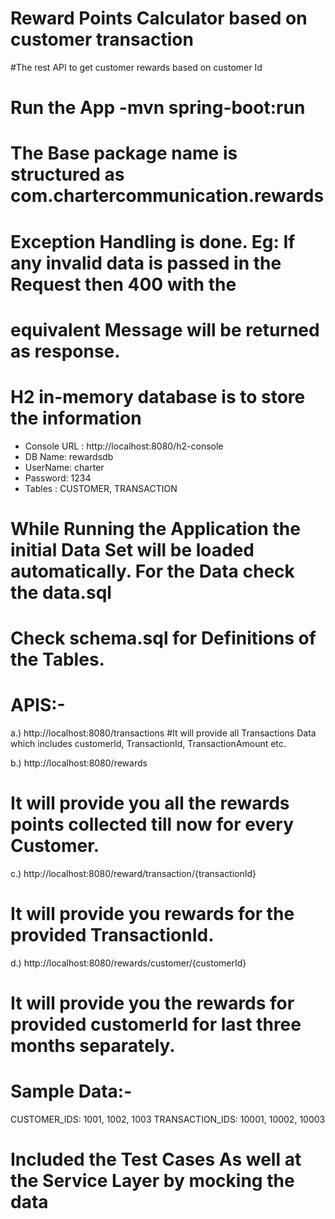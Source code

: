 # Reward Points Calculator based on customer transaction
#The rest API to get customer rewards based on customer Id
# Run the App  -mvn spring-boot:run

# The Base package name is structured as com.chartercommunication.rewards

# Exception Handling is done. Eg: If any invalid data is passed in the Request then 400 with the 
# equivalent Message will be returned as response.
# H2 in-memory database is to store the information
  - Console URL : http://localhost:8080/h2-console
  - DB Name: rewardsdb
  - UserName: charter 
  - Password: 1234 
  - Tables : CUSTOMER, TRANSACTION 

# While Running the Application the initial Data Set will be loaded automatically. For the Data check the data.sql
# Check schema.sql for Definitions of the Tables.

# APIS:-

a.) http://localhost:8080/transactions
#It will provide all Transactions Data which includes customerId, TransactionId, TransactionAmount etc.

b.) http://localhost:8080/rewards
# It will provide you all the rewards points collected till now for every Customer.

c.) http://localhost:8080/reward/transaction/{transactionId}
# It will provide you rewards for the provided TransactionId.

d.) http://localhost:8080/rewards/customer/{customerId}
# It will provide you the rewards for provided customerId for last three months separately.

# Sample Data:-
CUSTOMER_IDS: 1001, 1002, 1003
TRANSACTION_IDS: 10001, 10002, 10003

# Included the Test Cases As well at the Service Layer by mocking the data
